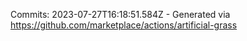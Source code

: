 Commits: 2023-07-27T16:18:51.584Z - Generated via https://github.com/marketplace/actions/artificial-grass
<br>
